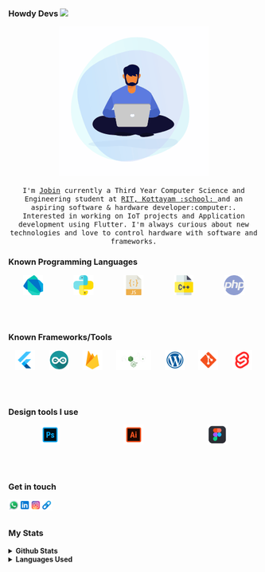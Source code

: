 ### Howdy Devs <img src="https://media.giphy.com/media/hvRJCLFzcasrR4ia7z/giphy.gif" width="20px">

<p align="center">
  <img src="images/working.gif" width=300>
  <br /><br />
  <samp>
    I'm <a href="https://www.linkedin.com/in/jobin-biju-55b034179/">Jobin</a> currently a Third Year Computer Science and Engineering student at <a href="http://www.rit.ac.in/">RIT, Kottayam :school: </a> and an aspiring software & hardware developer:computer:. Interested in working on IoT projects and Application development using Flutter. I'm always curious about new technologies and love to control hardware with software and frameworks.
  </samp>
</p>

### Known Programming Languages

<div style="display: flex; justify-content: space-around">
<img align="left" alt="Dart" src="images/dart.svg" width="40px" />  
<img align="left" alt="Python" src="images/python.png" width="40px" />
<img align="left" alt="Javascript" src="images/javascript.png" width="40px" />
<img align="left" alt="C++" src="images/c.png" width="40px" />
<img align="left" alt="C++" src="images/php.svg" width="40px" />
</div>

<br />
<br />
<br />

### Known Frameworks/Tools

<div style="display: flex; justify-content: space-around">
<img align="left" alt="Flutter" src="images/flutter.png" width="40px" />  
<img align="left" alt="Arduino" src="images/arduino.png" width="40px" />
<img align="left" alt="Firebase" src="images/firebase.png" width="40px" />
<img align="left" alt="Node.js" src="images/node-js.png" width="70px" />
<img align="left" alt="Wordpress" src="images/wordpress.png" width="40px" />
<img align="left" alt="git" src="images/git.png" width="40px" />
<img align="left" alt="svelte" src="images/svelte.png" width="40px" />
</div>

<br />
<br />
<br />

### Design tools I use

<div style="display: flex; justify-content: space-around">
<img align="left" alt="Photoshop" src="images/photoshop.svg" width="40px" />  
<img align="left" alt="Illustrator" src="images/illustrator.svg" width="40px" />
<img align="left" alt="Figma" src="images/figma.png" width="40px" />
</div>

<br />
<br />
<br />

### Get in touch

[<img align="left" alt="Jobin_Biju | Whatsapp" width="22px" src="images/whatsapp.svg" />][whatsapp]
[<img align="left" alt="Jobin_BIju | LinkedIn" width="22px" src="images/linkedin.svg" />][linkedin]
[<img align="left" alt="Jobin_BIju | Instagram" width="22px" src="images/instagram.svg" />][instagram]
[<img align="left" alt="Jobin_BIju | Website" width="22px" src="images/link.png" />][website]

<br />
<br />

### My Stats

<details>
<summary>
  <b>Github Stats</b>
</summary>
<p align="center"> <img alt="Jobin's Github Stats" src="https://github-readme-stats.vercel.app/api?username=JobinBiju&theme=vision-friendly-dark&show_icons=true&hide_border=true&count_private=true&bg_color=0D1117"/>
</details>

<details>
<summary>
  <b>Languages Used</b>
</summary>
<p align="center"> <img alt="Jobin's Language Stats" src="https://github-readme-stats.vercel.app/api/top-langs/?username=JobinBiju&langs_count=8&layout=compact&hide=html%22&hide_border=true&theme=vision-friendly-dark&bg_color=0D1117" />
</details>

<br />
<br />

[whatsapp]: https://wa.me/918281392010/
[website]: https://jobinbiju.me/
[instagram]: https://www.instagram.com/jobz.sneezer/
[linkedin]: https://www.linkedin.com/in/jobin-biju-55b034179
